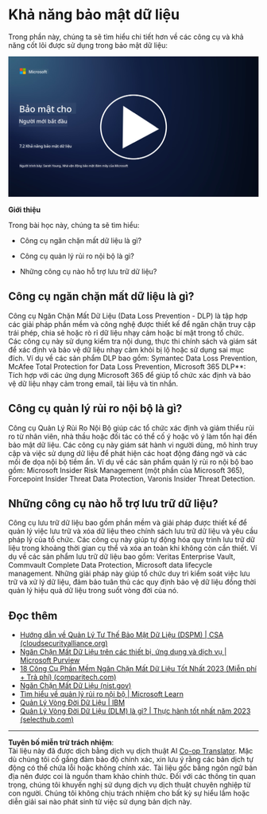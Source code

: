 <!--
CO_OP_TRANSLATOR_METADATA:
{
  "original_hash": "50697add9758e54693442d502d2d5f8a",
  "translation_date": "2025-09-04T00:56:57+00:00",
  "source_file": "7.2 Data security capabilities.md",
  "language_code": "vi"
}
-->
# Khả năng bảo mật dữ liệu

Trong phần này, chúng ta sẽ tìm hiểu chi tiết hơn về các công cụ và khả năng cốt lõi được sử dụng trong bảo mật dữ liệu:

[![Xem video](../../translated_images/7-2_placeholder.1f3c39f0c7cfea7ef355438079e171e047a0f79c8dc0b63ad78513b1910f7cdf.vi.png)](https://learn-video.azurefd.net/vod/player?id=0c9fff7c-e17c-4a14-ac3b-69b5a5786f55)

**Giới thiệu**

Trong bài học này, chúng ta sẽ tìm hiểu:

- Công cụ ngăn chặn mất dữ liệu là gì?

- Công cụ quản lý rủi ro nội bộ là gì?

- Những công cụ nào hỗ trợ lưu trữ dữ liệu?

## Công cụ ngăn chặn mất dữ liệu là gì?

Công cụ Ngăn Chặn Mất Dữ Liệu (Data Loss Prevention - DLP) là tập hợp các giải pháp phần mềm và công nghệ được thiết kế để ngăn chặn truy cập trái phép, chia sẻ hoặc rò rỉ dữ liệu nhạy cảm hoặc bí mật trong tổ chức. Các công cụ này sử dụng kiểm tra nội dung, thực thi chính sách và giám sát để xác định và bảo vệ dữ liệu nhạy cảm khỏi bị lộ hoặc sử dụng sai mục đích. Ví dụ về các sản phẩm DLP bao gồm: Symantec Data Loss Prevention, McAfee Total Protection for Data Loss Prevention, Microsoft 365 DLP**: Tích hợp với các ứng dụng Microsoft 365 để giúp tổ chức xác định và bảo vệ dữ liệu nhạy cảm trong email, tài liệu và tin nhắn.

## Công cụ quản lý rủi ro nội bộ là gì?

Công cụ Quản Lý Rủi Ro Nội Bộ giúp các tổ chức xác định và giảm thiểu rủi ro từ nhân viên, nhà thầu hoặc đối tác có thể cố ý hoặc vô ý làm tổn hại đến bảo mật dữ liệu. Các công cụ này giám sát hành vi người dùng, mô hình truy cập và việc sử dụng dữ liệu để phát hiện các hoạt động đáng ngờ và các mối đe dọa nội bộ tiềm ẩn. Ví dụ về các sản phẩm quản lý rủi ro nội bộ bao gồm: Microsoft Insider Risk Management (một phần của Microsoft 365), Forcepoint Insider Threat Data Protection, Varonis Insider Threat Detection.

## Những công cụ nào hỗ trợ lưu trữ dữ liệu?

Công cụ lưu trữ dữ liệu bao gồm phần mềm và giải pháp được thiết kế để quản lý việc lưu trữ và xóa dữ liệu theo chính sách lưu trữ dữ liệu và yêu cầu pháp lý của tổ chức. Các công cụ này giúp tự động hóa quy trình lưu trữ dữ liệu trong khoảng thời gian cụ thể và xóa an toàn khi không còn cần thiết. Ví dụ về các sản phẩm lưu trữ dữ liệu bao gồm: Veritas Enterprise Vault, Commvault Complete Data Protection, Microsoft data lifecycle management. Những giải pháp này giúp tổ chức duy trì kiểm soát việc lưu trữ và xử lý dữ liệu, đảm bảo tuân thủ các quy định bảo vệ dữ liệu đồng thời quản lý hiệu quả dữ liệu trong suốt vòng đời của nó.

## Đọc thêm

- [Hướng dẫn về Quản Lý Tư Thế Bảo Mật Dữ Liệu (DSPM) | CSA (cloudsecurityalliance.org)](https://cloudsecurityalliance.org/blog/2023/03/31/the-big-guide-to-data-security-posture-management-dspm/)
- [Ngăn Chặn Mất Dữ Liệu trên các thiết bị, ứng dụng và dịch vụ | Microsoft Purview](https://youtu.be/hvqq8L_0kgI)
- [18 Công Cụ Phần Mềm Ngăn Chặn Mất Dữ Liệu Tốt Nhất 2023 (Miễn phí + Trả phí) (comparitech.com)](https://www.comparitech.com/data-privacy-management/data-loss-prevention-tools-software/)
- [Ngăn Chặn Mất Dữ Liệu (nist.gov)](https://tsapps.nist.gov/publication/get_pdf.cfm?pub_id=904672)
- [Tìm hiểu về quản lý rủi ro nội bộ | Microsoft Learn](https://learn.microsoft.com/purview/insider-risk-management?WT.mc_id=academic-96948-sayoung)
- [Quản Lý Vòng Đời Dữ Liệu | IBM](https://www.ibm.com/topics/data-lifecycle-management)
- [Quản Lý Vòng Đời Dữ Liệu (DLM) là gì? | Thực hành tốt nhất năm 2023 (selecthub.com)](https://www.selecthub.com/big-data-analytics/data-lifecycle-management/)

---

**Tuyên bố miễn trừ trách nhiệm**:  
Tài liệu này đã được dịch bằng dịch vụ dịch thuật AI [Co-op Translator](https://github.com/Azure/co-op-translator). Mặc dù chúng tôi cố gắng đảm bảo độ chính xác, xin lưu ý rằng các bản dịch tự động có thể chứa lỗi hoặc không chính xác. Tài liệu gốc bằng ngôn ngữ bản địa nên được coi là nguồn tham khảo chính thức. Đối với các thông tin quan trọng, chúng tôi khuyến nghị sử dụng dịch vụ dịch thuật chuyên nghiệp từ con người. Chúng tôi không chịu trách nhiệm cho bất kỳ sự hiểu lầm hoặc diễn giải sai nào phát sinh từ việc sử dụng bản dịch này.
